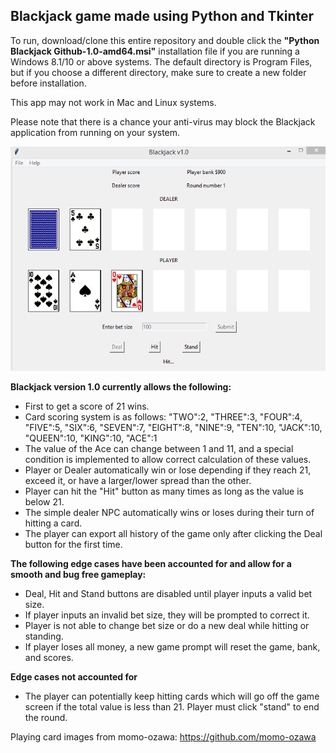 ## Blackjack game made using Python and Tkinter

To run, download/clone this entire repository and double click the **"Python Blackjack Github-1.0-amd64.msi"** installation file if you are running a Windows 8.1/10 or above systems. The default directory is Program Files, but if you choose a different directory, make sure to create a new folder before installation.

This app may not work in Mac and Linux systems.

Please note that there is a chance your anti-virus may block the Blackjack application from running on your system. 

![Python Blackjack game](https://raw.githubusercontent.com/amj18/blackjack-game/master/screenshots/blackjackgui_01.PNG)

**Blackjack version 1.0 currently allows the following:**
* First to get a score of 21 wins.
* Card scoring system is as follows: "TWO":2, "THREE":3, "FOUR":4, "FIVE":5, "SIX":6, "SEVEN":7, "EIGHT":8, "NINE":9, "TEN":10, "JACK":10, "QUEEN":10, "KING":10, "ACE":1
* The value of the Ace can change between 1 and 11, and a special condition is implemented to allow correct calculation of these values.
* Player or Dealer automatically win or lose depending if they reach 21, exceed it, or have a larger/lower spread than the other.
* Player can hit the "Hit" button as many times as long as the value is below 21.
* The simple dealer NPC automatically wins or loses during their turn of hitting a card.
* The player can export all history of the game only after clicking the Deal button for the first time.

**The following edge cases have been accounted for and allow for a smooth and bug free gameplay:**
* Deal, Hit and Stand buttons are disabled until player inputs a valid bet size.
* If player inputs an invalid bet size, they will be prompted to correct it.
* Player is not able to change bet size or do a new deal while hitting or standing.
* If player loses all money, a new game prompt will reset the game, bank, and scores.

**Edge cases not accounted for**
* The player can potentially keep hitting cards which will go off the game screen if the total value is less than 21. Player must click "stand" to end the round.

Playing card images from momo-ozawa: https://github.com/momo-ozawa
